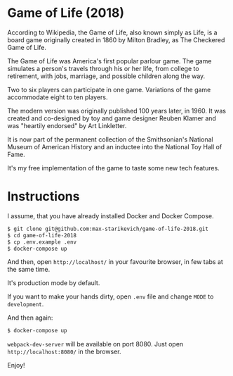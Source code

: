 # Game of Life (2018)

According to Wikipedia, the Game of Life, also known simply as Life, is a board game originally created in 1860 by Milton Bradley, as The Checkered Game of Life. 

The Game of Life was America's first popular parlour game. The game simulates a person's travels through his or her life, from college to retirement, with jobs, marriage, and possible children along the way. 

Two to six players can participate in one game. Variations of the game accommodate eight to ten players.

The modern version was originally published 100 years later, in 1960. It was created and co-designed by toy and game designer Reuben Klamer and was "heartily endorsed" by Art Linkletter. 

It is now part of the permanent collection of the Smithsonian's National Museum of American History and an inductee into the National Toy Hall of Fame.

It's my free implementation of the game to taste some new tech features.

# Instructions

I assume, that you have already installed Docker and Docker Compose.

```bash
$ git clone git@github.com:max-starikevich/game-of-life-2018.git
$ cd game-of-life-2018
$ cp .env.example .env
$ docker-compose up
```

And then, open `http://localhost/` in your favourite browser, in few tabs at the same time.

It's production mode by default. 

If you want to make your hands dirty, open `.env` file and change `MODE` to `development`.

And then again:

```bash
$ docker-compose up
```

`webpack-dev-server` will be available on port 8080. Just open `http://localhost:8080/` in the browser.


Enjoy!
